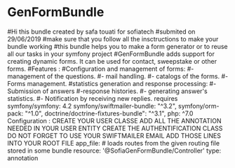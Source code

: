 # GenFormBundle
#Hi this bundle created by safa touati for sofiatech 
#submited on 29/06/2019
#make sure that you follow all the insctructions to make your bundle working
#this bundle helps you to make a form generator or to reuse all our tasks in your symfony project 
#GenFormBundle adds support for creating dynamic forms. It can be used for contact, sweepstake or other forms.
#Features :
#Configuration and management of forms:
#- management of the questions.
#- mail handling.
#- catalogs of the forms.
#- Forms management.
#statistics generation and response processing:
#- Submission of answers
#-response histories.
#- generating answer's statistics.
#- Notification by receiving new replies.
requires
symfony/symfony: 4.2
symfony/swiftmailer-bundle: "^3.2",
symfony/orm-pack: "^1.0",
doctrine/doctrine-fixtures-bundle": "^3.1",
php:  ^7.0
Configuration :
CREATE YOUR USER CLASSE 
ADD ALL THE ANNOTATION NEEDED IN YOUR USER ENTITY 
CREATE THE AUTHENTIFICATION CLASS 
DO NOT FORGET TO USE YOUR SWIFTMAILER EMAIL
ADD THOSE LINES INTO YOUR ROOT FILE 
app_file:
    # loads routes from the given routing file stored in some bundle
    resource: '@SofiaGenFormBundle/Controller'
    type:     annotation
